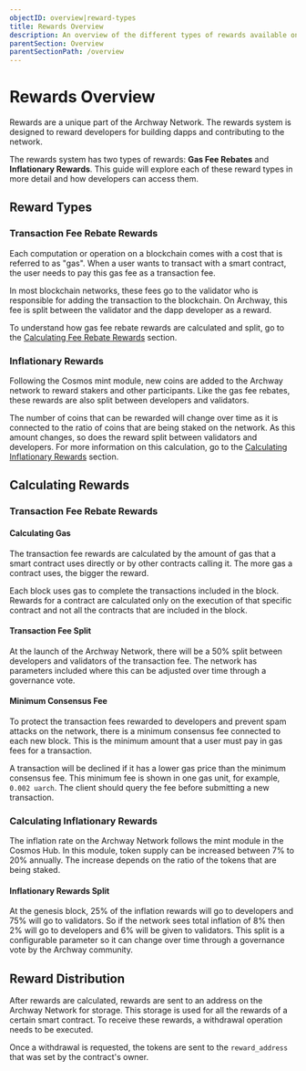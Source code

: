 ```yaml
---
objectID: overview|reward-types
title: Rewards Overview
description: An overview of the different types of rewards available on the Archway network
parentSection: Overview
parentSectionPath: /overview
---
```


# Rewards Overview

Rewards are a unique part of the Archway Network. The rewards system is designed to reward developers for building dapps and contributing to the network.

The rewards system has two types of rewards: **Gas Fee Rebates** and **Inflationary Rewards**. This guide will explore each of these reward types in more detail and how developers can access them.

## Reward Types

### Transaction Fee Rebate Rewards

Each computation or operation on a blockchain comes with a cost that is referred to as "gas". When a user wants to transact with a smart contract, the user needs to pay this gas fee as a transaction fee.

In most blockchain networks, these fees go to the validator who is responsible for adding the transaction to the blockchain. On Archway, this fee is split between the validator and the dapp developer as a reward.

To understand how gas fee rebate rewards are calculated and split, go to the [Calculating Fee Rebate Rewards](#calculating-gas) section.

### Inflationary Rewards

Following the Cosmos mint module, new coins are added to the Archway network to reward stakers and other participants. Like the gas fee rebates, these rewards are also split between developers and validators.

The number of coins that can be rewarded will change over time as it is connected to the ratio of coins that are being staked on the network. As this amount changes, so does the reward split between validators and developers. For more information on this calculation, go to the [Calculating Inflationary Rewards](#calculating-inflationary-rewards) section.

## Calculating Rewards

### Transaction Fee Rebate Rewards

#### Calculating Gas

The transaction fee rewards are calculated by the amount of gas that a smart contract uses directly or by other contracts calling it. The more gas a contract uses, the bigger the reward.

Each block uses gas to complete the transactions included in the block. Rewards for a contract are calculated only on the execution of that specific contract and not all the contracts that are included in the block.

#### Transaction Fee Split

At the launch of the Archway Network, there will be a 50% split between developers and validators of the transaction fee. The network has parameters included where this can be adjusted over time through a governance vote.

#### Minimum Consensus Fee

To protect the transaction fees rewarded to developers and prevent spam attacks on the network, there is a minimum consensus fee connected to each new block. This is the minimum amount that a user must pay in gas fees for a transaction.

A transaction will be declined if it has a lower gas price than the minimum consensus fee. This minimum fee is shown in one gas unit, for example, `0.002 uarch`. The client should query the fee before submitting a new transaction.

### Calculating Inflationary Rewards

The inflation rate on the Archway Network follows the mint module in the Cosmos Hub. In this module, token supply can be increased between 7% to 20% annually. The increase depends on the ratio of the tokens that are being staked.

#### Inflationary Rewards Split

At the genesis block, 25% of the inflation rewards will go to developers and 75% will go to validators. So if the network sees total inflation of 8% then 2% will go to developers and 6% will be given to validators. This split is a configurable parameter so it can change over time through a governance vote by the Archway community.

## Reward Distribution

After rewards are calculated, rewards are sent to an address on the Archway Network for storage. This storage is used for all the rewards of a certain smart contract. To receive these rewards, a withdrawal operation needs to be executed.

Once a withdrawal is requested, the tokens are sent to the `reward_address` that was set by the contract's owner.
